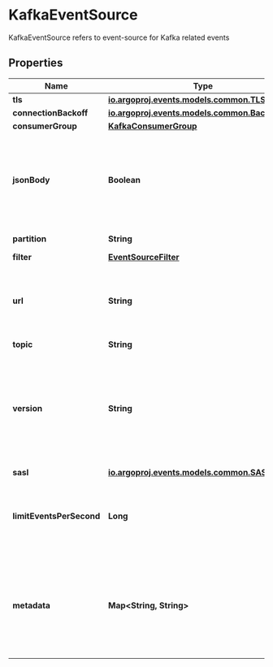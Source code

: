 

# KafkaEventSource

KafkaEventSource refers to event-source for Kafka related events
## Properties

Name | Type | Description | Notes
------------ | ------------- | ------------- | -------------
**tls** | [**io.argoproj.events.models.common.TLSConfig**](io.argoproj.events.models.common.TLSConfig.md) |  |  [optional]
**connectionBackoff** | [**io.argoproj.events.models.common.Backoff**](io.argoproj.events.models.common.Backoff.md) |  |  [optional]
**consumerGroup** | [**KafkaConsumerGroup**](KafkaConsumerGroup.md) |  |  [optional]
**jsonBody** | **Boolean** | JSONBody specifies that all event body payload coming from this source will be JSON |  [optional]
**partition** | **String** | Partition name | 
**filter** | [**EventSourceFilter**](EventSourceFilter.md) |  |  [optional]
**url** | **String** | URL to kafka cluster, multiple URLs separated by comma | 
**topic** | **String** | Topic name | 
**version** | **String** | Specify what kafka version is being connected to enables certain features in sarama, defaults to 1.0.0 |  [optional]
**sasl** | [**io.argoproj.events.models.common.SASLConfig**](io.argoproj.events.models.common.SASLConfig.md) |  |  [optional]
**limitEventsPerSecond** | **Long** | Sets a limit on how many events get read from kafka per second. |  [optional]
**metadata** | **Map&lt;String, String&gt;** | Metadata holds the user defined metadata which will passed along the event payload. |  [optional]



